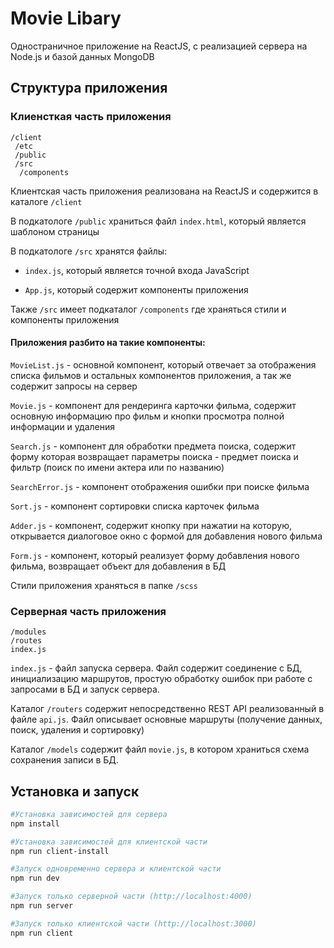 # Movie Libary

Одностраничное приложение на ReactJS, с реализацией сервера на Node.js и базой данных MongoDB 

## Структура приложения 
### Клиенсткая часть приложения
```
/client 
 /etc 
 /public
 /src
  /components 
 ```
Клиентская часть приложения реализована на ReactJS и содержится в каталоге ``` /client ```

В подкатологе ``` /public ``` храниться файл ``` index.html ```, который является шаблоном страницы 

В подкатологе ``` /src ``` хранятcя файлы:
  
 - ``` index.js ```, который является точной входа JavaScript  
 
 - ``` App.js ```, который содержит компоненты приложения

Также ``` /src ``` имеет подкаталог ``` /сomponents ``` где храняться стили и компоненты приложения

#### Приложения разбито на такие компоненты: 

  ``` MovieList.js ``` - основной компонент, который отвечает за отображения списка фильмов и остальных компонентов приложения, а так же содержит запросы на сервер 

  ``` Movie.js ``` - компонент для рендеринга карточки фильма, содержит основную информацию про фильм и кнопки просмотра полной информации и удаления 

``` Search.js ``` - компонент для обработки предмета поиска, содержит форму которая возвращает параметры поиска - предмет поиска и фильтр (поиск по имени актера или по названию)

``` SearchError.js ``` - компонент отображения ошибки при поиске фильма 

``` Sort.js ``` - компонент сортировки списка карточек фильма 

``` Adder.js ``` - компонент, содержит кнопку при нажатии на которую, открывается диалоговое окно с формой для добавления нового фильма 

``` Form.js ``` - компонент, который реализует форму добавления нового фильма, возвращает объект для добавления в БД

Стили приложения храняться в папке ``` /scss ```


### Серверная часть приложения 

``` 
/modules 
/routes
index.js 
```

``` index.js ``` - файл запуска сервера. Файл содержит соединение с БД, инициализацию маршрутов, простую обработку ошибок при работе с запросами в БД и запуск сервера. 

Каталог ``` /routers ``` содержит непосредственно REST API реализованный в файле ``` api.js ```. Файл описывает основные маршруты (получение данных, поиск, удаления и сортировку)

Каталог ``` /models ``` содержит файл ``` movie.js ```, в котором храниться схема сохранения записи в БД. 


## Установка и запуск 

``` bash 
#Установка зависимостей для сервера 
npm install 

#Установка зависимостей для клиентской части 
npm run client-install

#Запуск одновременно сервера и клиентской части 
npm run dev

#Запуск только серверной части (http://localhost:4000)
npm run server 

#Запуск только клиентской части (http://localhost:3000)
npm run client

```
